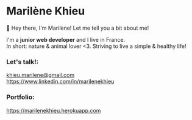 # Marilène Khieu

👋 Hey there, I'm Marilène! Let me tell you a bit about me!

I'm a **junior web developer** and I live in France.<br>
In short: nature & animal lover <3. Striving to live a simple & healthy life! 

### Let's talk!:
khieu.marilene@gmail.com<br>
https://www.linkedin.com/in/marilenekhieu

### Portfolio:
https://marilenekhieu.herokuapp.com

